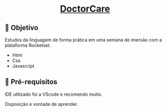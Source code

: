 <h1 align= "center"> 
   
</h1>

<h1 align="center">
    <a href="https://antonio-pf.github.io/doctorcare/" target="_blank">DoctorCare</a>

</h1>

<h2>🎯 Objetivo</h2>
<p>Estudos da linguagem de forma prática em uma semana de imersão com a plataforma Rocketset.
<ul>
<li>Html</li>
<li>Css</li>
<li>Javascript</li>
</ul>

<h2>🚀 Pré-requisitos</h2>
<p>IDE utilizado foi a VScode e recomendo muito.</p>
Disposição e vontade de aprender.

<h4 align="center"> 

</h4>
